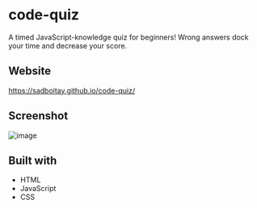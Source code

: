 # code-quiz
A timed JavaScript-knowledge quiz for beginners! Wrong answers dock your time and decrease your score.

## Website
https://sadboitay.github.io/code-quiz/

## Screenshot
![image](https://user-images.githubusercontent.com/86327207/129636314-563c32c3-0a72-4ce7-8c6d-eb5178d69878.png)

## Built with
* HTML
* JavaScript
* CSS

